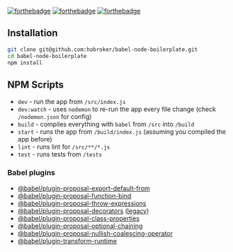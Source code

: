 [![forthebadge](https://forthebadge.com/images/badges/made-with-javascript.svg)](https://forthebadge.com)
[![forthebadge](https://forthebadge.com/images/badges/as-seen-on-tv.svg)](https://forthebadge.com)
[![forthebadge](https://forthebadge.com/images/badges/fuck-it-ship-it.svg)](https://forthebadge.com)

## Installation
```bash
git clone git@github.com:hobroker/babel-node-boilerplate.git
cd babel-node-boilerplate
npm install
```

## NPM Scripts
* `dev` - run the app from `/src/index.js`
* `dev:watch` - uses `nodemon` to  re-run the app every file change (check `/nodemon.json` for config) 
* `build` - compiles everything with `babel` from `/src` into `/build`
* `start` - runs the app from `/build/index.js` (assuming you compiled the app before)
* `lint` - runs lint for `/src/**/*.js`
* `test` - runs tests from `/tests`


### Babel plugins
* [@babel/plugin-proposal-export-default-from](https://babeljs.io/docs/en/babel-plugin-proposal-export-default-from)
* [@babel/plugin-proposal-function-bind](https://babeljs.io/docs/en/babel-plugin-proposal-function-bind)
* [@babel/plugin-proposal-throw-expressions](https://babeljs.io/docs/en/babel-plugin-proposal-throw-expressions)
* [@babel/plugin-proposal-decorators](https://babeljs.io/docs/en/babel-plugin-proposal-decorators) ([legacy](https://babeljs.io/docs/en/babel-plugin-proposal-decorators#legacy))
* [@babel/plugin-proposal-class-properties](https://babeljs.io/docs/en/babel-plugin-proposal-class-properties)
* [@babel/plugin-proposal-optional-chaining](https://babeljs.io/docs/en/babel-plugin-proposal-optional-chaining)
* [@babel/plugin-proposal-nullish-coalescing-operator](https://babeljs.io/docs/en/babel-plugin-proposal-nullish-coalescing-operator)
* [@babel/plugin-transform-runtime](https://babeljs.io/docs/en/babel-plugin-transform-runtime)
